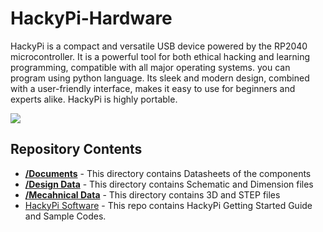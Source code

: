 # HackyPi-Hardware
HackyPi is a compact and versatile USB device powered by the RP2040 microcontroller. It is a powerful tool for both ethical hacking and learning programming, compatible with all major operating systems. you can program using python language. Its sleek and modern design, combined with a user-friendly interface, makes it easy to use for beginners and experts alike. HackyPi is highly portable.

<img src = "https://cdn.shopify.com/s/files/1/1217/2104/files/HackyPI2copy.jpg?v=1681998205"  />

## Repository Contents

* [**/Documents**](https://github.com/sbcshop/HackyPi-Hardware/tree/main/Documents) - This directory contains Datasheets of the components
* [**/Design Data**](https://github.com/sbcshop/HackyPi-Hardware/tree/main/Design%20Data) - This directory contains Schematic and Dimension files
* [**/Mecahnical Data**](https://github.com/sbcshop/HackyPi-Hardware/tree/main/Mechanical%20Data) - This directory contains 3D and STEP files
* [HackyPi Software](https://github.com/sbcshop/HackyPi-Software) - This repo contains HackyPi Getting Started Guide and Sample Codes.
